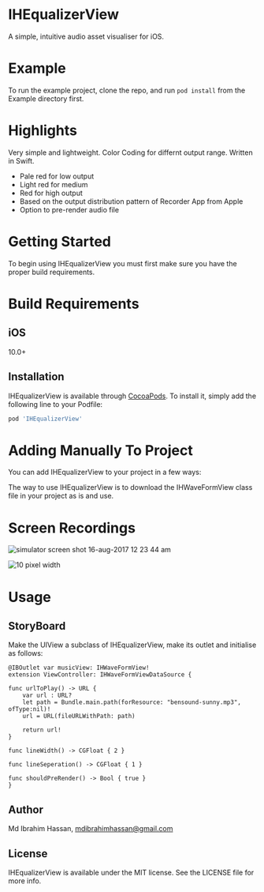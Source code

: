 # IHEqualizerView
A simple, intuitive audio asset visualiser for iOS.

# Example
To run the example project, clone the repo, and run `pod install` from the Example directory first.

# Highlights
Very simple and lightweight. Color Coding for differnt output range. Written in Swift.

* Pale red for low output
* Light red for medium
* Red for high output
* Based on the output distribution pattern of Recorder App from Apple
* Option to pre-render audio file

# Getting Started

To begin using IHEqualizerView you must first make sure you have the proper build requirements.

# Build Requirements

## iOS

10.0+

## Installation

IHEqualizerView is available through [CocoaPods](http://cocoapods.org). To install
it, simply add the following line to your Podfile:

```ruby
pod 'IHEqualizerView'
```

# Adding Manually To Project

You can add IHEqualizerView to your project in a few ways: 

The way to use IHEqualizerView is to download the IHWaveFormView class file in your project as is and use.

# Screen Recordings
![simulator screen shot 16-aug-2017 12 23 44 am](https://i.stack.imgur.com/HsdX1.gif)

![10 pixel width](https://user-images.githubusercontent.com/16992520/35468838-fc468080-034c-11e8-8a21-ac2be0721cf6.gif)

# Usage

## StoryBoard

Make the UIView a subclass of IHEqualizerView, make its outlet and initialise as follows:

    @IBOutlet var musicView: IHWaveFormView!
    extension ViewController: IHWaveFormViewDataSource {
    
    func urlToPlay() -> URL {
        var url : URL?
        let path = Bundle.main.path(forResource: "bensound-sunny.mp3", ofType:nil)!
        url = URL(fileURLWithPath: path)
        
        return url!
    }

    func lineWidth() -> CGFloat { 2 }

    func lineSeperation() -> CGFloat { 1 }

    func shouldPreRender() -> Bool { true }
    }
    
## Author

Md Ibrahim Hassan, mdibrahimhassan@gmail.com

## License

IHEqualizerView is available under the MIT license. See the LICENSE file for more info.

